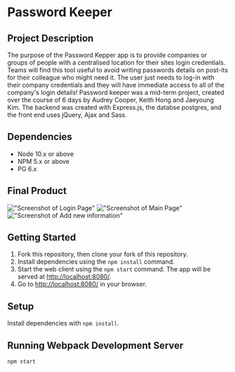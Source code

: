 Password Keeper
=========

## Project Description

The purpose of the Password Kepper app is to provide companies or groups of people with a centralised location for their sites login credentials. Teams will find this tool useful to avoid writing passwords details on post-its for their colleague who might need it. The user just needs to log-in with their company credentials and they will have immediate access to all of the company's login details!
Password keeper was a mid-term project, created over the course of 6 days by Audrey Cooper, Keith Hong and Jaeyoung Kim. The backend was created with Express.js, the databse postgres, and the front end uses jQuery, Ajax and Sass.


## Dependencies

- Node 10.x or above
- NPM 5.x or above
- PG 6.x

## Final Product
!["Screenshot of Login Page"](L)
!["Screenshot of Main Page"]()
!["Screenshot of Add new information"]()

## Getting Started

1. Fork this repository, then clone your fork of this repository.
2. Install dependencies using the `npm install` command.
5. Start the web client using the `npm start` command. The app will be served at <http://localhost:8080/>.
7. Go to <http://localhost:8080/> in your browser.

## Setup

Install dependencies with `npm install`.

## Running Webpack Development Server

```sh
npm start
```
